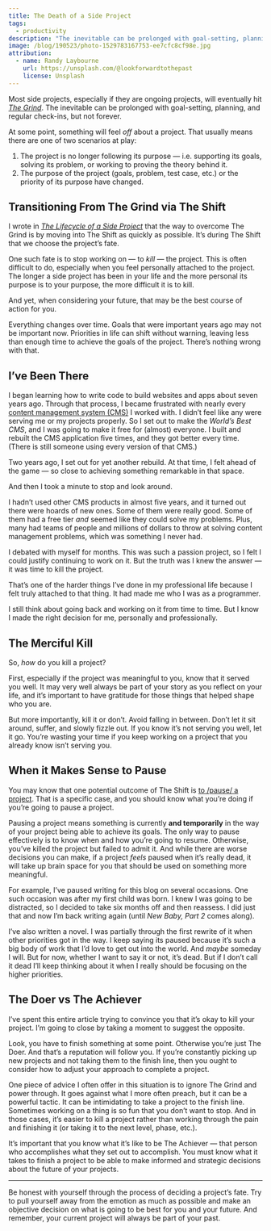 ```yaml
---
title: The Death of a Side Project
tags:
  - productivity
description: "The inevitable can be prolonged with goal-setting, planning, and regular check-ins, but not forever."
image: /blog/190523/photo-1529783167753-ee7cfc8cf98e.jpg
attribution:
  - name: Randy Laybourne
    url: https://unsplash.com/@lookforwardtothepast
    license: Unsplash
---
```


Most side projects, especially if they are ongoing projects, will eventually hit [_The Grind_](/blog/lifecycle-of-a-side-project). The inevitable can be prolonged with goal-setting, planning, and regular check-ins, but not forever.

At some point, something will feel _off_ about a project. That usually means there are one of two scenarios at play:

1. The project is no longer following its purpose — i.e. supporting its goals, solving its problem, or working to proving the theory behind it.
2. The purpose of the project (goals, problem, test case, etc.) or the priority of its purpose have changed.

## Transitioning From The Grind via The Shift

I wrote in [_The Lifecycle of a Side Project_](/blog/lifecycle-of-a-side-project) that the way to overcome The Grind is by moving into The Shift as quickly as possible. It’s during The Shift that we choose the project’s fate.

One such fate is to stop working on — to _kill_ — the project. This is often difficult to do, especially when you feel personally attached to the project. The longer a side project has been in your life and the more personal its purpose is to your purpose, the more difficult it is to kill.

And yet, when considering your future, that may be the best course of action for you.

Everything changes over time. Goals that were important years ago may not be important now. Priorities in life can shift without warning, leaving less than enough time to achieve the goals of the project. There’s nothing wrong with that.

## I’ve Been There

I began learning how to write code to build websites and apps about seven years ago. Through that process, I became frustrated with nearly every [content management system (CMS)](https://en.wikipedia.org/wiki/Content_management_system) I worked with. I didn’t feel like any were serving me or my projects properly. So I set out to make the _World’s Best CMS_, and I was going to make it free for (almost) everyone. I built and rebuilt the CMS application five times, and they got better every time. (There is still someone using every version of that CMS.)

Two years ago, I set out for yet another rebuild. At that time, I felt ahead of the game — so close to achieving something remarkable in that space.

And then I took a minute to stop and look around.

I hadn’t used other CMS products in almost five years, and it turned out there were hoards of new ones. Some of them were really good. Some of them had a free tier _and_ seemed like they could solve my problems. Plus, many had teams of people and millions of dollars to throw at solving content management problems, which was something I never had.

I debated with myself for months. This was such a passion project, so I felt I could justify continuing to work on it. But the truth was I knew the answer — it was time to kill the project.

That’s one of the harder things I’ve done in my professional life because I felt truly attached to that thing. It had made me who I was as a programmer.

I still think about going back and working on it from time to time. But I know I made the right decision for me, personally and professionally.

## The Merciful Kill

So, _how_ do you kill a project?

First, especially if the project was meaningful to you, know that it served you well. It may very well always be part of your story as you reflect on your life, and it’s important to have gratitude for those things that helped shape who you are.

But more importantly, kill it or don’t. Avoid falling in between. Don’t let it sit around, suffer, and slowly fizzle out. If you know it’s not serving you well, let it go. You’re wasting your time if you keep working on a project that you already know isn’t serving you.

## When it Makes Sense to Pause

You may know that one potential outcome of The Shift is [to /pause/ a project](/blog/lifecycle-of-a-side-project#shift). That is a specific case, and you should know what you’re doing if you’re going to pause a project.

Pausing a project means something is currently **and temporarily** in the way of your project being able to achieve its goals. The only way to pause effectively is to know when and how you’re going to resume. Otherwise, you’ve killed the project but failed to admit it. And while there are worse decisions you can make, if a project _feels_ paused when it’s really dead, it will take up brain space for you that should be used on something more meaningful.

For example, I’ve paused writing for this blog on several occasions. One such occasion was after my first child was born. I knew I was going to be distracted, so I decided to take six months off and then reassess. I did just that and now I’m back writing again (until _New Baby, Part 2_ comes along).

I’ve also written a novel. I was partially through the first rewrite of it when other priorities got in the way. I keep saying its paused because it’s such a big body of work that I’d love to get out into the world. And _maybe_ someday I will. But for now, whether I want to say it or not, it’s dead. But if I don’t call it dead I’ll keep thinking about it when I really should be focusing on the higher priorities.

## The Doer vs The Achiever

I’ve spent this entire article trying to convince you that it’s okay to kill your project. I’m going to close by taking a moment to suggest the opposite.

Look, you have to finish something at some point. Otherwise you’re just The Doer. And that’s a reputation will follow you. If you’re constantly picking up new projects and not taking them to the finish line, then you ought to consider how to adjust your approach to complete a project.

One piece of advice I often offer in this situation is to ignore The Grind and power through. It goes against what I more often preach, but it can be a powerful tactic. It can be intimidating to take a project to the finish line. Sometimes working on a thing is so fun that you don’t want to stop. And in those cases, it’s easier to kill a project rather than working through the pain and finishing it (or taking it to the next level, phase, etc.).

It’s important that you know what it’s like to be The Achiever — that person who accomplishes what they set out to accomplish. You must know what it takes to finish a project to be able to make informed and strategic decisions about the future of your projects.

---

Be honest with yourself through the process of deciding a project’s fate. Try to pull yourself away from the emotion as much as possible and make an objective decision on what is going to be best for you and your future. And remember, your current project will always be part of your past.
